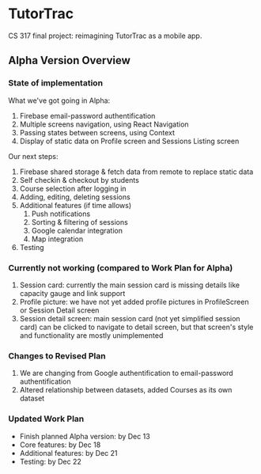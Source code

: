 # TutorTrac
CS 317 final project: reimagining TutorTrac as a mobile app.

## Alpha Version Overview
### State of implementation

What we've got going in Alpha:
1. Firebase email-password authentification
2. Multiple screens navigation, using React Navigation
3. Passing states between screens, using Context
4. Display of static data on Profile screen and Sessions Listing screen

Our next steps:
1. Firebase shared storage & fetch data from remote to replace static data
2. Self checkin & checkout by students
3. Course selection after logging in
4. Adding, editing, deleting sessions
5. Additional features (if time allows)
    1.  Push notifications
    2.  Sorting & filtering of sessions
    3.  Google calendar integration
    4.  Map integration
6. Testing

### Currently not working (compared to Work Plan for Alpha)
1. Session card: currently the main session card is missing details like capacity gauge and link support
2. Profile picture: we have not yet added profile pictures in ProfileScreen or Session Detail screen
3. Session detail screen: main session card (not yet simplified session card) can be clicked to navigate to detail screen, but that screen's style and functionality are mostly unimplemented

### Changes to Revised Plan
1. We are changing from Google authentification to email-password authentification
2. Altered relationship between datasets, added Courses as its own dataset

### Updated Work Plan
- Finish planned Alpha version: by Dec 13
- Core features: by Dec 18
- Additional features: by Dec 21
- Testing: by Dec 22


